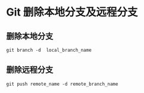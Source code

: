 # Git 删除本地分支及远程分支

## 删除本地分支

```shell
git branch -d  local_branch_name
```

## 删除远程分支

```shell
git push remote_name -d remote_branch_name
```